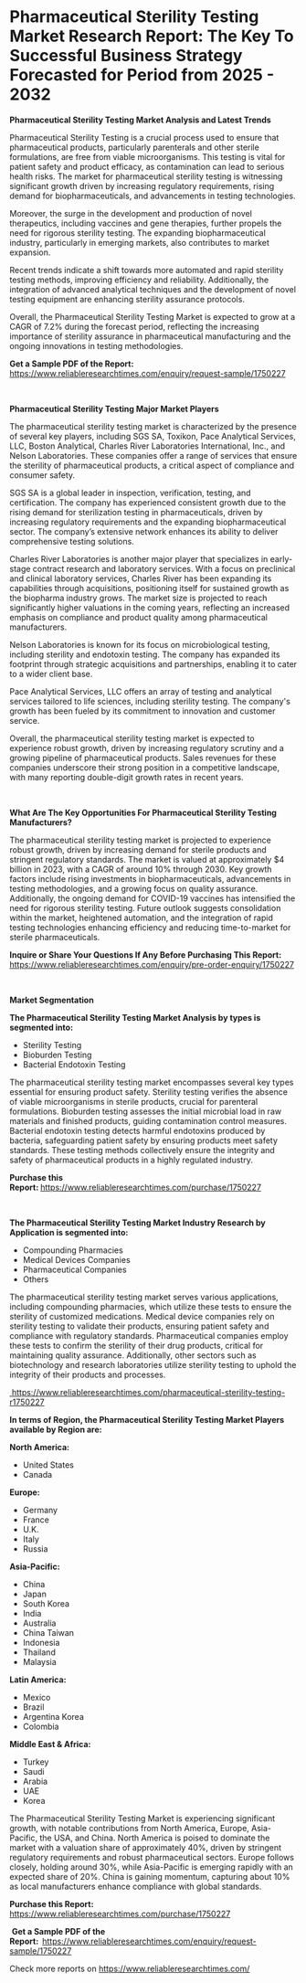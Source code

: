 <p><h1>Pharmaceutical Sterility Testing Market Research Report: The Key To Successful Business Strategy Forecasted for Period from 2025 - 2032</h1></p><p><strong>Pharmaceutical Sterility Testing Market Analysis and Latest Trends</strong></p>
<p><p>Pharmaceutical Sterility Testing is a crucial process used to ensure that pharmaceutical products, particularly parenterals and other sterile formulations, are free from viable microorganisms. This testing is vital for patient safety and product efficacy, as contamination can lead to serious health risks. The market for pharmaceutical sterility testing is witnessing significant growth driven by increasing regulatory requirements, rising demand for biopharmaceuticals, and advancements in testing technologies. </p><p>Moreover, the surge in the development and production of novel therapeutics, including vaccines and gene therapies, further propels the need for rigorous sterility testing. The expanding biopharmaceutical industry, particularly in emerging markets, also contributes to market expansion. </p><p>Recent trends indicate a shift towards more automated and rapid sterility testing methods, improving efficiency and reliability. Additionally, the integration of advanced analytical techniques and the development of novel testing equipment are enhancing sterility assurance protocols. </p><p>Overall, the Pharmaceutical Sterility Testing Market is expected to grow at a CAGR of 7.2% during the forecast period, reflecting the increasing importance of sterility assurance in pharmaceutical manufacturing and the ongoing innovations in testing methodologies.</p></p>
<p><strong>Get a Sample PDF of the Report:&nbsp;</strong> <a href="https://www.reliableresearchtimes.com/enquiry/request-sample/1750227?utm_campaign=2185&utm_medium=2&utm_source=Github&utm_content=ia&utm_term=03032025&utm_id=pharmaceutical-sterility-testing">https://www.reliableresearchtimes.com/enquiry/request-sample/1750227</a></p>
<p>&nbsp;</p>
<p><strong>Pharmaceutical Sterility Testing Major Market Players</strong></p>
<p><p>The pharmaceutical sterility testing market is characterized by the presence of several key players, including SGS SA, Toxikon, Pace Analytical Services, LLC, Boston Analytical, Charles River Laboratories International, Inc., and Nelson Laboratories. These companies offer a range of services that ensure the sterility of pharmaceutical products, a critical aspect of compliance and consumer safety.</p><p>SGS SA is a global leader in inspection, verification, testing, and certification. The company has experienced consistent growth due to the rising demand for sterilization testing in pharmaceuticals, driven by increasing regulatory requirements and the expanding biopharmaceutical sector. The company’s extensive network enhances its ability to deliver comprehensive testing solutions.</p><p>Charles River Laboratories is another major player that specializes in early-stage contract research and laboratory services. With a focus on preclinical and clinical laboratory services, Charles River has been expanding its capabilities through acquisitions, positioning itself for sustained growth as the biopharma industry grows. The market size is projected to reach significantly higher valuations in the coming years, reflecting an increased emphasis on compliance and product quality among pharmaceutical manufacturers.</p><p>Nelson Laboratories is known for its focus on microbiological testing, including sterility and endotoxin testing. The company has expanded its footprint through strategic acquisitions and partnerships, enabling it to cater to a wider client base.</p><p>Pace Analytical Services, LLC offers an array of testing and analytical services tailored to life sciences, including sterility testing. The company's growth has been fueled by its commitment to innovation and customer service.</p><p>Overall, the pharmaceutical sterility testing market is expected to experience robust growth, driven by increasing regulatory scrutiny and a growing pipeline of pharmaceutical products. Sales revenues for these companies underscore their strong position in a competitive landscape, with many reporting double-digit growth rates in recent years.</p></p>
<p>&nbsp;</p>
<p><strong>What Are The Key Opportunities For Pharmaceutical Sterility Testing Manufacturers?</strong></p>
<p><p>The pharmaceutical sterility testing market is projected to experience robust growth, driven by increasing demand for sterile products and stringent regulatory standards. The market is valued at approximately $4 billion in 2023, with a CAGR of around 10% through 2030. Key growth factors include rising investments in biopharmaceuticals, advancements in testing methodologies, and a growing focus on quality assurance. Additionally, the ongoing demand for COVID-19 vaccines has intensified the need for rigorous sterility testing. Future outlook suggests consolidation within the market, heightened automation, and the integration of rapid testing technologies enhancing efficiency and reducing time-to-market for sterile pharmaceuticals.</p></p>
<p><strong>Inquire or Share Your Questions If Any Before Purchasing This Report:</strong> <a href="https://www.reliableresearchtimes.com/enquiry/pre-order-enquiry/1750227?utm_campaign=2185&utm_medium=2&utm_source=Github&utm_content=ia&utm_term=03032025&utm_id=pharmaceutical-sterility-testing">https://www.reliableresearchtimes.com/enquiry/pre-order-enquiry/1750227</a></p>
<p>&nbsp;</p>
<p><strong>Market Segmentation</strong></p>
<p><strong>The Pharmaceutical Sterility Testing Market Analysis by types is segmented into:</strong></p>
<p><ul><li>Sterility Testing</li><li>Bioburden Testing</li><li>Bacterial Endotoxin Testing</li></ul></p>
<p><p>The pharmaceutical sterility testing market encompasses several key types essential for ensuring product safety. Sterility testing verifies the absence of viable microorganisms in sterile products, crucial for parenteral formulations. Bioburden testing assesses the initial microbial load in raw materials and finished products, guiding contamination control measures. Bacterial endotoxin testing detects harmful endotoxins produced by bacteria, safeguarding patient safety by ensuring products meet safety standards. These testing methods collectively ensure the integrity and safety of pharmaceutical products in a highly regulated industry.</p></p>
<p><strong>Purchase this Report:&nbsp;</strong><a href="https://www.reliableresearchtimes.com/purchase/1750227?utm_campaign=2185&utm_medium=2&utm_source=Github&utm_content=ia&utm_term=03032025&utm_id=pharmaceutical-sterility-testing">https://www.reliableresearchtimes.com/purchase/1750227</a></p>
<p>&nbsp;</p>
<p><strong>The Pharmaceutical Sterility Testing Market Industry Research by Application is segmented into:</strong></p>
<p><ul><li>Compounding Pharmacies</li><li>Medical Devices Companies</li><li>Pharmaceutical Companies</li><li>Others</li></ul></p>
<p><p>The pharmaceutical sterility testing market serves various applications, including compounding pharmacies, which utilize these tests to ensure the sterility of customized medications. Medical device companies rely on sterility testing to validate their products, ensuring patient safety and compliance with regulatory standards. Pharmaceutical companies employ these tests to confirm the sterility of their drug products, critical for maintaining quality assurance. Additionally, other sectors such as biotechnology and research laboratories utilize sterility testing to uphold the integrity of their products and processes.</p></p>
<p><a href="https://www.reliableresearchtimes.com/pharmaceutical-sterility-testing-r1750227?utm_campaign=2185&utm_medium=2&utm_source=Github&utm_content=ia&utm_term=03032025&utm_id=pharmaceutical-sterility-testing">&nbsp;https://www.reliableresearchtimes.com/pharmaceutical-sterility-testing-r1750227</a></p>
<p><strong>In terms of Region, the Pharmaceutical Sterility Testing Market Players available by Region are:</strong></p>
<p>
    <p> <strong> North America: </strong>
        <ul>
            <li>United States</li>
            <li>Canada</li>
        </ul>
        </p> 
    <p> <strong> Europe: </strong>
        <ul>
            <li>Germany</li>
            <li>France</li>
            <li>U.K.</li>
            <li>Italy</li>
            <li>Russia</li>
        </ul>
        </p> 
    <p> <strong> Asia-Pacific: </strong>
        <ul>
            <li>China</li>
            <li>Japan</li>
            <li>South Korea</li>
            <li>India</li>
            <li>Australia</li>
            <li>China Taiwan</li>
            <li>Indonesia</li>
            <li>Thailand</li>
            <li>Malaysia</li>
        </ul>
        </p> 
    <p> <strong> Latin America: </strong>
        <ul>
            <li>Mexico</li>
            <li>Brazil</li>
            <li>Argentina Korea</li>
            <li>Colombia</li>
        </ul>
        </p> 
    <p> <strong> Middle East & Africa: </strong>
        <ul>
            <li>Turkey</li>
            <li>Saudi</li>
            <li>Arabia</li>
            <li>UAE</li>
            <li>Korea</li>
        </ul>
    </p>
    </p>
<p><p>The Pharmaceutical Sterility Testing Market is experiencing significant growth, with notable contributions from North America, Europe, Asia-Pacific, the USA, and China. North America is poised to dominate the market with a valuation share of approximately 40%, driven by stringent regulatory requirements and robust pharmaceutical sectors. Europe follows closely, holding around 30%, while Asia-Pacific is emerging rapidly with an expected share of 20%. China is gaining momentum, capturing about 10% as local manufacturers enhance compliance with global standards.</p></p>
<p><strong>Purchase this Report: </strong><a href="https://www.reliableresearchtimes.com/purchase/1750227?utm_campaign=2185&utm_medium=2&utm_source=Github&utm_content=ia&utm_term=03032025&utm_id=pharmaceutical-sterility-testing">https://www.reliableresearchtimes.com/purchase/1750227</a></p>
<p>&nbsp;<strong>Get a Sample PDF of the Report:&nbsp;&nbsp;</strong><a href="https://www.reliableresearchtimes.com/enquiry/request-sample/1750227?utm_campaign=2185&utm_medium=2&utm_source=Github&utm_content=ia&utm_term=03032025&utm_id=pharmaceutical-sterility-testing">https://www.reliableresearchtimes.com/enquiry/request-sample/1750227</a></p>
<p><strong></strong></p>
<p>Check more reports on <a href="https://www.reliableresearchtimes.com/?utm_campaign=2185&utm_medium=2&utm_source=Github&utm_content=ia&utm_term=03032025&utm_id=pharmaceutical-sterility-testing">https://www.reliableresearchtimes.com/</a></p>